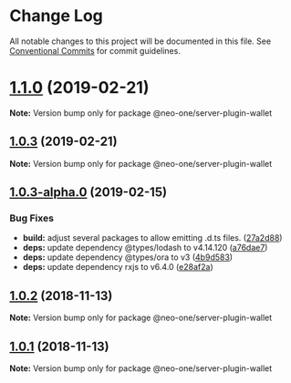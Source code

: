 # Change Log

All notable changes to this project will be documented in this file.
See [Conventional Commits](https://conventionalcommits.org) for commit guidelines.

# [1.1.0](https://github.com/neo-one-suite/neo-one/compare/@neo-one/server-plugin-wallet@1.0.3...@neo-one/server-plugin-wallet@1.1.0) (2019-02-21)

**Note:** Version bump only for package @neo-one/server-plugin-wallet





## [1.0.3](https://github.com/neo-one-suite/neo-one/compare/@neo-one/server-plugin-wallet@1.0.3-alpha.0...@neo-one/server-plugin-wallet@1.0.3) (2019-02-21)

**Note:** Version bump only for package @neo-one/server-plugin-wallet





## [1.0.3-alpha.0](https://github.com/neo-one-suite/neo-one/compare/@neo-one/server-plugin-wallet@1.0.2...@neo-one/server-plugin-wallet@1.0.3-alpha.0) (2019-02-15)


### Bug Fixes

* **build:** adjust several packages to allow emitting .d.ts files. ([27a2d88](https://github.com/neo-one-suite/neo-one/commit/27a2d88))
* **deps:** update dependency @types/lodash to v4.14.120 ([a76dae7](https://github.com/neo-one-suite/neo-one/commit/a76dae7))
* **deps:** update dependency @types/ora to v3 ([4b9d583](https://github.com/neo-one-suite/neo-one/commit/4b9d583))
* **deps:** update dependency rxjs to v6.4.0 ([e28af2a](https://github.com/neo-one-suite/neo-one/commit/e28af2a))





## [1.0.2](https://github.com/neo-one-suite/neo-one/compare/@neo-one/server-plugin-wallet@1.0.1...@neo-one/server-plugin-wallet@1.0.2) (2018-11-13)

**Note:** Version bump only for package @neo-one/server-plugin-wallet





## [1.0.1](https://github.com/neo-one-suite/neo-one/compare/@neo-one/server-plugin-wallet@1.0.0...@neo-one/server-plugin-wallet@1.0.1) (2018-11-13)

**Note:** Version bump only for package @neo-one/server-plugin-wallet
